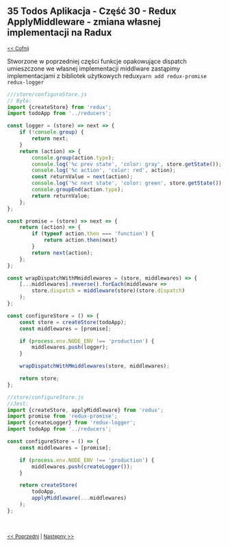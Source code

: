 ## 35 Todos Aplikacja - Część 30 - Redux ApplyMiddleware - zmiana własnej implementacji na Radux
<sub>[<< Cofnij](https://github.com/donatuss/Redux-Start-Egghead/blob/master/README.md)</sub><br/>

Stworzone w poprzedniej części funkcje opakowujące dispatch umieszczone we własnej implementacji middlware
zastąpimy implementacjami z bibliotek użytkowych redux```yarn add redux-promise redux-logger  ```
```javascript
///store/configureStore.js
// Było:
import {createStore} from 'redux';
import todoApp from '../reducers';

const logger = (store) => next => {
    if (!console.group) {
        return next;
    }
    return (action) => {
        console.group(action.type);
        console.log('%c prev state', 'color: gray', store.getState());
        console.log('%c action', 'color: red', action);
        const returnValue = next(action);
        console.log('%c next state', 'color: green', store.getState());
        console.groupEnd(action.type);
        return returnValue;
    };
};

const promise = (store) => next => {
    return (action) => {
        if (typeof action.then === 'function') {
            return action.then(next)
        }
        return next(action);
    };
};

const wrapDispatchWithMmiddlewares = (store, middlewares) => {
    [...middlewares].reverse().forEach(middleware =>
        store.dispatch = middleware(store)(store.dispatch)
    );
};

const configureStore = () => {
    const store = createStore(todoApp);
    const middlewares = [promise];

    if (process.env.NODE_ENV !== 'production') {
        middlewares.push(logger);
    }

    wrapDispatchWithMmiddlewares(store, middlewares);

    return store;
};
``` 

```javascript
//store/configureStore.js
//Jest: 
import {createStore, applyMiddleware} from 'redux';
import promise from 'redux-promise';
import {createLogger} from 'redux-logger';
import todoApp from '../reducers';

const configureStore = () => {
    const middlewares = [promise];

    if (process.env.NODE_ENV !== 'production') {
        middlewares.push(createLogger());
    }

    return createStore(
        todoApp,
        applyMiddleware(...middlewares)
    );
};
```
<br/>
 
 <sub>[<< Poprzedni](https://github.com/donatuss/Redux-Start-Egghead/blob/master/34-todoapps-middleware-chain/README.md)
   | [Następny >>](https://github.com/donatuss/Redux-Start-Egghead/blob/master/36-todoapps-update-state-with-fakedb-data/README.md)
 </sub>